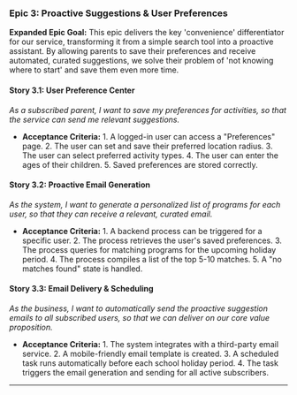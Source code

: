 ### **Epic 3: Proactive Suggestions & User Preferences**

**Expanded Epic Goal:** This epic delivers the key 'convenience' differentiator for our service, transforming it from a simple search tool into a proactive assistant. By allowing parents to save their preferences and receive automated, curated suggestions, we solve their problem of 'not knowing where to start' and save them even more time.

#### **Story 3.1: User Preference Center**

*As a subscribed parent, I want to save my preferences for activities, so that the service can send me relevant suggestions.*

* **Acceptance Criteria:** 1. A logged-in user can access a "Preferences" page. 2. The user can set and save their preferred location radius. 3. The user can select preferred activity types. 4. The user can enter the ages of their children. 5. Saved preferences are stored correctly.

#### **Story 3.2: Proactive Email Generation**

*As the system, I want to generate a personalized list of programs for each user, so that they can receive a relevant, curated email.*

* **Acceptance Criteria:** 1. A backend process can be triggered for a specific user. 2. The process retrieves the user's saved preferences. 3. The process queries for matching programs for the upcoming holiday period. 4. The process compiles a list of the top 5-10 matches. 5. A "no matches found" state is handled.

#### **Story 3.3: Email Delivery & Scheduling**

*As the business, I want to automatically send the proactive suggestion emails to all subscribed users, so that we can deliver on our core value proposition.*

* **Acceptance Criteria:** 1. The system integrates with a third-party email service. 2. A mobile-friendly email template is created. 3. A scheduled task runs automatically before each school holiday period. 4. The task triggers the email generation and sending for all active subscribers.

***
